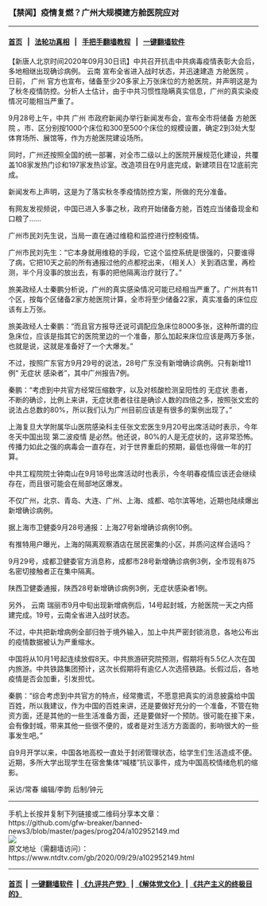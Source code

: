 ### 【禁闻】疫情复燃？广州大规模建方舱医院应对
------------------------

#### [首页](https://github.com/gfw-breaker/banned-news3/blob/master/README.md) &nbsp;&nbsp;|&nbsp;&nbsp; [法轮功真相](https://github.com/begood0513/basic/blob/master/README.md)  &nbsp;&nbsp;|&nbsp;&nbsp; [手把手翻墙教程](https://github.com/gfw-breaker/guides/wiki)  &nbsp;&nbsp;|&nbsp;&nbsp; [一键翻墙软件](https://github.com/gfw-breaker/nogfw/blob/master/README.md)  



<div><div class="post_content" itemprop="articleBody">
 <p>
  【新唐人北京时间2020年09月30日讯】中共召开抗击中共病毒疫情表彰大会后，多地相继出现确诊病例。
  <ok href="https://www.ntdtv.com/gb/云南.htm">
   云南
  </ok>
  宣布全省进入战时状态，并迅速建造
  <ok href="https://www.ntdtv.com/gb/方舱医院.htm">
   方舱医院
  </ok>
  。日前，
  <ok href="https://www.ntdtv.com/gb/广州.htm">
   广州
  </ok>
  官方也宣布，储备至少20多家上万张床位的方舱医院，并声明这是为了秋冬疫情防控。分析人士估计，由于中共习惯性隐瞒真实信息，广州的真实染疫情况可能相当严重了。
 </p>
 <p>
  9月28号上午，中共
  <ok href="https://www.ntdtv.com/gb/广州.htm">
   广州
  </ok>
  市政府新闻办举行新闻发布会，宣布全市将储备
  <ok href="https://www.ntdtv.com/gb/方舱医院.htm">
   方舱医院
  </ok>
  。市、区分别按1000个床位和300至500个床位的规模设置，确定2到3处大型体育场所、展馆等，作为方舱医院建设场所。
 </p>
 <p>
  同时，广州还按照全国的统一部署，对全市二级以上的医院开展规范化建设，共覆盖108家发热门诊和197家发热诊室。改造项目在9月底完成，新建项目在12底前完成。
 </p>
 <p>
  新闻发布上声明，这是为了落实秋冬季疫情防控方案，所做的充分准备。
 </p>
 <p>
  有网友发视频说，中国已进入多事之秋，政府开始储备方舱，百姓应当储备现金和口粮了……
 </p>
 <p>
  广州市民刘先生说，当局一直在通过维稳和监控进行控制疫情。
 </p>
 <p>
  广州市民刘先生：“它本身就用维稳的手段，它这个监控系统是很强的，只要谁得了病，它把10天之前的所有通报过他的点都挖出来，（相关人）关到酒店里，再检测，半个月没事的放出去，有事的把他隔离治疗就行了。”
 </p>
 <p>
  旅美政经人士秦鹏分析说，广州的真实感染情况可能已经相当严重了。广州共有11个区，按每个区储备2家方舱医院计算，全市将至少储备22家，真实准备的床位应该有上万张。
 </p>
 <p>
  旅美政经人士秦鹏：“而且官方报导还说可调配应急床位8000多张，这种所谓的应急床位，应该是指其它的医院里边的一个准备，那么加起来床位应该是两万多张，也就是说，这就是准备好了一个大爆发。”
 </p>
 <p>
  不过，按照广东官方9月29号的说法，28号广东没有新增确诊病例。只有新增11例“
  <ok href="https://www.ntdtv.com/gb/无症状.htm">
   无症状
  </ok>
  感染者”，其中广州报告7例。
 </p>
 <p>
  秦鹏：“考虑到中共官方经常压缩数字，以及对核酸检测呈阳性的
  <ok href="https://www.ntdtv.com/gb/无症状.htm">
   无症状
  </ok>
  患者，不断的确诊，比例上来讲，无症状患者往往是确诊人数的四倍之多，按照张文宏的说法占总数的80%，所以我们认为广州目前应该是有很多的案例出现了。”
 </p>
 <p>
  上海复旦大学附属华山医院感染科主任张文宏医生9月20号出席活动时表示，今年冬天中国出现
  <ok href="https://www.ntdtv.com/gb/第二波疫情.htm">
   第二波疫情
  </ok>
  是必然。他还说，80%的人是无症状的，这非常恐怖。传播力如此之强的病毒会一直存在，对于世界重启的预期，最低也得做一年的打算。
 </p>
 <p>
  中共工程院院士钟南山在9月18号出席活动时也表示，今冬明春疫情应该还会继续存在，而且很可能会在局部地区爆发。
 </p>
 <p>
  不仅广州，北京、青岛、大连、广州、上海、成都、哈尔滨等地，近期也陆续爆出新增确诊病例。
 </p>
 <p>
  据上海市卫健委9月28号通报：上海27号新增确诊病例10例。
 </p>
 <p>
  有推特用户曝光，上海的隔离观察酒店在居民密集的小区，并质问这样合适吗？
 </p>
 <p>
  9月29号，成都卫健委官方消息称，成都市28号新增确诊病例3例，全市现有875名密切接触者正在集中隔离。
 </p>
 <p>
  陕西卫健委通报，陕西28号新增确诊病例3例，无症状感染者1例。
 </p>
 <p>
  另外，
  <ok href="https://www.ntdtv.com/gb/云南.htm">
   云南
  </ok>
  瑞丽市9月中旬出现新增病例后，14号起封城，方舱医院一天之内搭建完成。19号，云南全省进入战时状态。
 </p>
 <p>
  不过，中共把新增病例全部归咎于境外输入，加上中共严密封锁消息，各地公布出的疫情数据被认为严重缩水。
 </p>
 <p>
  中国将从10月1号起连续放假8天。中共旅游研究院预测，假期将有5.5亿人次在国内旅游。中共铁路集团预计，这次长假期将有逾亿人次选搭铁路。长假过后，各地疫情是否会加重，引发担忧。
 </p>
 <p>
  秦鹏：“综合考虑到中共官方的特点，经常撒谎，不愿意把真实的消息披露给中国百姓，所以我建议，作为中国的百姓来讲，还是要做好充分的一个准备，不管在物资方面，还是其他的一些生活准备方面，还是要做好一个预防。很可能在接下来，会有像封城，带来其他一些很不便的，或者是对生活方方面面的，影响很大的一些事发生吧。”
 </p>
 <p>
  自9月开学以来，中国各地高校一直处于封闭管理状态，给学生们生活造成不便。近期，多所大学出现学生在宿舍集体“喊楼”抗议事件，成为中国高校情绪危机的缩影。
 </p>
 <p>
  采访/常春 编辑/李韵 后制/钟元
 </p>
 <div class="single_ad">
 </div>
</div>
</div>
<hr/>
手机上长按并复制下列链接或二维码分享本文章：<br/>
https://github.com/gfw-breaker/banned-news3/blob/master/pages/prog204/a102952149.md <br/>
<a href='https://github.com/gfw-breaker/banned-news3/blob/master/pages/prog204/a102952149.md'><img src='https://github.com/gfw-breaker/banned-news3/blob/master/pages/prog204/a102952149.md.png'/></a> <br/>
原文地址（需翻墙访问）：https://www.ntdtv.com/gb/2020/09/29/a102952149.html


------------------------
#### [首页](https://github.com/gfw-breaker/banned-news3/blob/master/README.md) &nbsp;|&nbsp; [一键翻墙软件](https://github.com/gfw-breaker/nogfw/blob/master/README.md) &nbsp;| [《九评共产党》](https://github.com/gfw-breaker/9ping.md/blob/master/README.md#九评之一评共产党是什么) | [《解体党文化》](https://github.com/gfw-breaker/jtdwh.md/blob/master/README.md) | [《共产主义的终极目的》](https://github.com/gfw-breaker/gczydzjmd.md/blob/master/README.md)


<img src='http://gfw-breaker.win/banned-news3/pages/prog204/a102952149.md' width='0px' height='0px'/>
